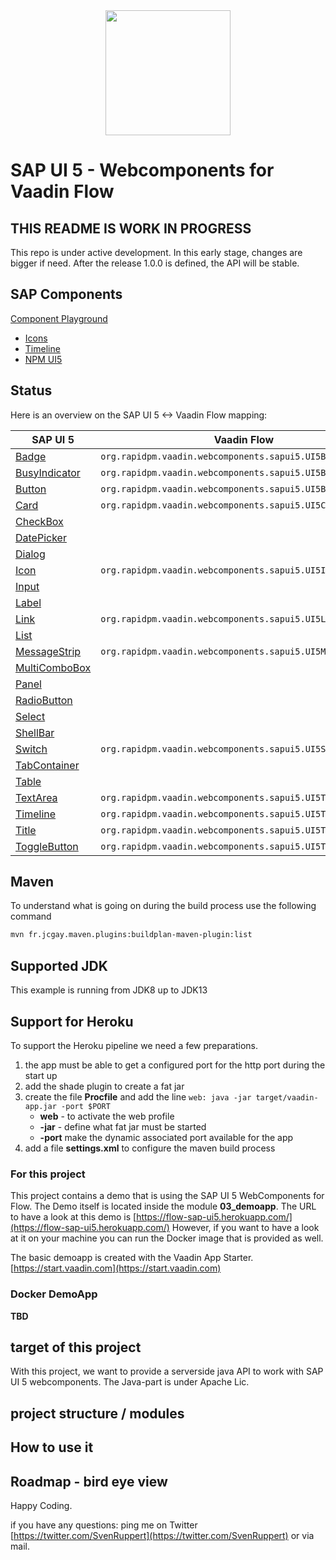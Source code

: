 
<center>
<a href="https://vaadin.com">
 <img src="https://vaadin.com/images/hero-reindeer.svg" width="200" height="200" /></a>
</center>


# SAP UI 5 - Webcomponents for Vaadin Flow

## THIS README IS WORK IN PROGRESS
This repo is under active development. 
In this early stage, changes are bigger if need.
After the release 1.0.0 is defined, the API will be stable.


## SAP Components
[Component Playground](https://sap.github.io/ui5-webcomponents/playground/)
* [Icons](https://openui5.hana.ondemand.com/test-resources/sap/m/demokit/iconExplorer/webapp/index.html#/overview/SAP-icons/?tab=grid&icon=activate)
* [Timeline](https://github.com/SAP/ui5-webcomponents/blob/master/packages/main/src/Timeline.js)
* [NPM UI5](https://www.npmjs.com/package/@ui5/webcomponents)

## Status
Here is an overview on the SAP UI 5 <-> Vaadin Flow mapping:

| SAP UI 5 | Vaadin Flow | Remarks |
| -------- | ----------- | ------- |
| [Badge](https://sap.github.io/ui5-webcomponents/playground/components/Badge/) | `org.rapidpm.vaadin.webcomponents.sapui5.UI5Badge`|
| [BusyIndicator](https://sap.github.io/ui5-webcomponents/playground/components/BusyIndicator/) | `org.rapidpm.vaadin.webcomponents.sapui5.UI5BusyIndicator`|
| [Button](https://sap.github.io/ui5-webcomponents/playground/components/Button/) |`org.rapidpm.vaadin.webcomponents.sapui5.UI5Button`|
| [Card](https://sap.github.io/ui5-webcomponents/playground/components/Card/) |`org.rapidpm.vaadin.webcomponents.sapui5.UI5Card`|
| [CheckBox](https://sap.github.io/ui5-webcomponents/playground/components/CheckBox/) ||
| [DatePicker](https://sap.github.io/ui5-webcomponents/playground/components/DatePicker/) ||
| [Dialog](https://sap.github.io/ui5-webcomponents/playground/components/Dialog/) ||
| [Icon](https://sap.github.io/ui5-webcomponents/playground/components/Icon/) |`org.rapidpm.vaadin.webcomponents.sapui5.UI5Icon`|
| [Input](https://sap.github.io/ui5-webcomponents/playground/components/Input/) ||
| [Label](https://sap.github.io/ui5-webcomponents/playground/components/Label/)||
| [Link](https://sap.github.io/ui5-webcomponents/playground/components/Link/) |`org.rapidpm.vaadin.webcomponents.sapui5.UI5Link`|
| [List](https://sap.github.io/ui5-webcomponents/playground/components/List/) ||
| [MessageStrip](https://sap.github.io/ui5-webcomponents/playground/components/MessageStrip/) |`org.rapidpm.vaadin.webcomponents.sapui5.UI5MessageStrip`|
| [MultiComboBox](https://sap.github.io/ui5-webcomponents/playground/components/MultiComboBox/)||
| [Panel](https://sap.github.io/ui5-webcomponents/playground/components/Panel/) ||
| [RadioButton](https://sap.github.io/ui5-webcomponents/playground/components/RadioButton/)||
| [Select](https://sap.github.io/ui5-webcomponents/playground/components/Select/)||
| [ShellBar](https://sap.github.io/ui5-webcomponents/playground/components/ShellBar/)||
| [Switch](https://sap.github.io/ui5-webcomponents/playground/components/Switch/)|`org.rapidpm.vaadin.webcomponents.sapui5.UI5Switch`|
| [TabContainer](https://sap.github.io/ui5-webcomponents/playground/components/TabContainer/) ||
| [Table](https://sap.github.io/ui5-webcomponents/playground/components/Table/) ||
| [TextArea](https://sap.github.io/ui5-webcomponents/playground/components/TextArea/) | `org.rapidpm.vaadin.webcomponents.sapui5.UI5TextArea` |
| [Timeline](https://sap.github.io/ui5-webcomponents/playground/components/Timeline/) |`org.rapidpm.vaadin.webcomponents.sapui5.UI5Timeline`|
| [Title](https://sap.github.io/ui5-webcomponents/playground/components/Title/) | `org.rapidpm.vaadin.webcomponents.sapui5.UI5Title` |
| [ToggleButton](https://sap.github.io/ui5-webcomponents/playground/components/ToggleButton/) |`org.rapidpm.vaadin.webcomponents.sapui5.UI5ToggleButton`|


## Maven 
To understand what is going on during the build process use the following command

```bash
mvn fr.jcgay.maven.plugins:buildplan-maven-plugin:list
```

## Supported JDK
This example is running from JDK8 up to JDK13

## Support for Heroku
To support the Heroku pipeline we need a few preparations.
1) the app must be able to get a configured port for the http port during the start up
1) add the shade plugin to create a fat jar
1) create the file **Procfile** and add the line 
    ```web: java -jar target/vaadin-app.jar -port $PORT```
    * **web** - to activate the web profile
    * **-jar** - define what fat jar must be started
    * **-port** make the dynamic associated port available for the app
1) add a file **settings.xml** to configure the maven build process

### For this project
This project contains a demo that is using the SAP UI 5 WebComponents for Flow.
The Demo itself is located inside the module **03_demoapp**.
The URL to have a look at this demo is [https://flow-sap-ui5.herokuapp.com/](https://flow-sap-ui5.herokuapp.com/)
However, if you want to have a look at it on your machine you can run the Docker image that is provided as well.

The basic demoapp is created with the Vaadin App Starter. [https://start.vaadin.com](https://start.vaadin.com)
### Docker DemoApp
**TBD**

## target of this project
With this project, we want to provide a serverside java API to work with SAP UI 5 
webcomponents. The Java-part is under Apache Lic.

## project structure / modules

## How to use it

## Roadmap - bird eye view




Happy Coding.

if you have any questions: ping me on Twitter [https://twitter.com/SvenRuppert](https://twitter.com/SvenRuppert)
or via mail.
